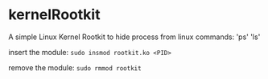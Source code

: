# kernelRootkit
A simple Linux Kernel Rootkit to hide process from linux commands: 'ps' 'ls'

 insert the module:
 `sudo insmod rootkit.ko <PID>`
 
 remove the module:
 `sudo rmmod rootkit`
